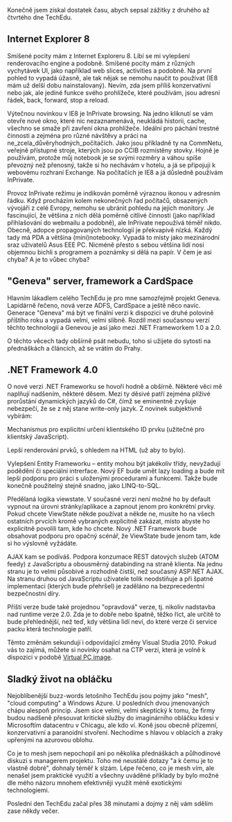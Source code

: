 <!-- dcterms:identifier = aspnetcz#215 -->
<!-- dcterms:title = TechEd Developers 2008: Den druhý až čtvrtý -->
<!-- dcterms:abstract = Konečně jsem získal dostatek času, abych sepsal zážitky z druhého až čtvrtého dne TechEdu. -->
<!-- np9:categoryId = 6 -->
<!-- x4w:category = Akce a události -->
<!-- np9:authorId = 1 -->
<!-- np9:authorEmail = michal.valasek@altairis.cz -->
<!-- dcterms:creator = Michal Altair Valášek -->
<!-- dcterms:created = 2008-11-14T00:39:55.69+01:00 -->
<!-- dcterms:dateAccepted = 2008-11-14T00:39:55.69+01:00 -->

Konečně jsem získal dostatek času, abych sepsal zážitky z druhého až čtvrtého dne TechEdu.

## Internet Explorer 8

Smíšené pocity mám z Internet Exploreru 8. Líbí se mi vylepšení renderovacího engine a podobně. Smíšené pocity mám z různých vychytávek UI, jako například web slices, activities a podobně. Na první pohled to vypadá úžasně, ale tak nějak se nemohu naučit to používat (IE8 mám už delší dobu nainstalovaný). Nevím, zda jsem příliš konzervativní nebo jak, ale jediné funkce svého prohlížeče, které používám, jsou adresní řádek, back, forward, stop a reload.

Výtečnou novinkou v IE8 je InPrivate browsing. Na jedno kliknutí se vám otevře nové okno, které nic nezaznamenává, neukládá historii, cache, všechno se smaže při zavření okna prohlížeče. Ideální pro páchání trestné činnosti a zejména pro různé návštěvy a práci na ne_zcela_důvěryhodných_počítačích. Jako jsou příkladně ty na CommNetu, veřejně přístupné stroje, kterých jsou po CCIB rozmístěny stovky. Hojně je používám, protože můj notebook je se svými rozměry a váhou spíše převozný než přenosný, takže si ho nechávám v hotelu, a já se připojuji k webovému rozhraní Exchange. Na počítačích je IE8 a já důsledně používám InPrivate.

Provoz InPrivate režimu je indikován poměrně výraznou ikonou v adresním řádku. Když procházím kolem nekonečných řad počítačů, obsazených vývojáři z celé Evropy, nemohu se ubránit pohledu na jejich monitory. Je fascinující, že většina z nich dělá poměrně citlivé činnosti (jako například přihlašování do webmailu a podobně), ale InPrivate nepoužívá téměř nikdo. Obecně, adopce propagovaných technologií je překvapivě nízká. Každý tady má PDA a většina (mini)notebooky. Vypadá to místy jako mezinárodní sraz uživatelů Asus EEE PC. Nicméně přesto s sebou většina lidí nosí objemnou bichli s programem a poznámky si dělá na papír. V čem je asi chyba? A je to vůbec chyba?

## "Geneva" server, framework a CardSpace

Hlavním lákadlem celého TechEdu je pro mne samozřejmě projekt Geneva. Lapidárně řečeno, nová verze ADFS, CardSpace a ještě něco navíc. Generace "Geneva" má být ve finální verzi k dispozici ve druhé polovině příštího roku a vypadá velmi, velmi slibně. Rozdíl mezi současnou verzí těchto technologií a Genevou je asi jako mezi .NET Frameworkem 1.0 a 2.0.

O těchto věcech tady obšírně psát nebudu, toho si užijete do sytosti na přednáškách a článcích, až se vrátím do Prahy.

## .NET Framework 4.0

O nové verzi .NET Frameworku se hovoří hodně a obšírně. Některé věci mě naplňují nadšením, některé děsem. Mezi ty děsivé patří zejména plíživé prorůstání dynamických jazyků do C#, čímž se eminentně zvyšuje nebezpečí, že se z něj stane write-only jazyk. Z novinek subjektivně vybírám:

Mechanismus pro explicitní určení klientského ID prvku (užitečné pro klientský JavaScript).

Lepší renderování prvků, s ohledem na HTML (už aby to bylo).

Vylepšení Entity Frameworku – entity mohou být jakékoliv třídy, nevyžadují podědění či speciální intrerface. Nový EF bude umět lazy loading a bude mít lepší podporu pro práci s uloženými procedurami a funkcemi. Takže bude konečně použitelný stejně snadno, jako LINQ-to-SQL.

Předělaná logika viewstate. V současné verzi není možné ho by default vypnout na úrovni stránky/aplikace a zapnout jenom pro konkrétní prvky. Pokud chcete ViewState někde používat a někde ne, musíte ho na všech ostatních prvcích kromě vybraných explicitně zakázat, místo abyste ho explicitně povolili tam, kde ho chcete. Nový .NET Framework bude obsahovat podporu pro opačný scénář, že ViewState bude jenom tam, kde si ho výslovně vyžádáte.

AJAX kam se podíváš. Podpora konzumace REST datových služeb (ATOM feedy) z JavaScriptu a obousměrný databinding na straně klienta. Na jednu stranu je to velmi působivé a rozhodně čistší, než současný ASP.NET AJAX. Na stranu druhou od JavaScriptu uživatele tolik neodstiňuje a při špatné implementaci (kterých bude přehršel) je zaděláno na bezprecedentní bezpečnostní díry.

Příští verze bude také projednou "opravdová" verze, tj. nikoliv nadstavba nad runtime verze 2.0. Zda je to dobře nebo špatně, těžko říct, ale určitě to bude přehlednější, než teď, kdy většina lidí neví, do které verze či service packu která technologie patří.

Těmto změnám sekundují i odpovídající změny Visual Studia 2010. Pokud vás to zajímá, můžete si novinky osahat na CTP verzi, která je volně k dispozici v podobě [Virtual PC image](http://go.microsoft.com/fwlink/?LinkId=129231 "Visual Studio 2010 and .NET Framework 4.0 CTP").

## Sladký život na obláčku

Nejoblíbenější buzz-words letošního TechEdu jsou pojmy jako "mesh", "cloud computing" a Windows Azure. U posledních dvou jmenovaných chápu alespoň princip. Jsem sice velmi, velmi skeptický k tomu, že firmy budou nadšeně přesouvat kritické služby do imaginárního obláčku kdesi v Microsoftím datacentru v Chicagu, ale kdo ví. Koně jsou obecně přízemní, konzervativní a paranoidní stvoření. Nechodíme s hlavou v oblacích a zraky upřenými na azurovou oblohu.

Co je to mesh jsem nepochopil ani po několika přednáškách a půlhodinové diskuzi s managerem projektu. Toho mé neustálé dotazy "a k čemu je to vlastně dobré", dohnaly téměř k slzám. Lépe řečeno, co je mesh vím, ale nenašel jsem praktické využití a všechny uváděné příklady by bylo možné dle mého názoru mnohem efektivněji využít méně exotickými technologiemi.

Poslední den TechEdu začal přes 38 minutami a dojmy z něj vám sdělím zase někdy večer.